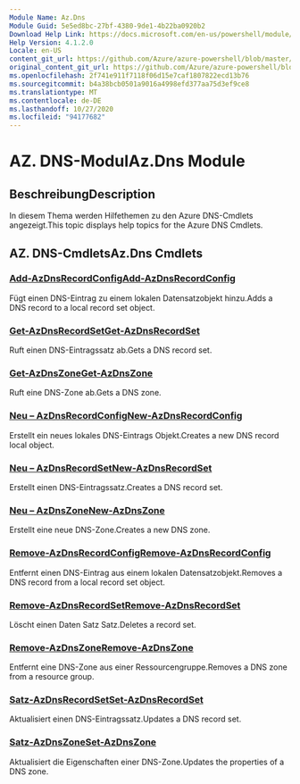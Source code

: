 ```yaml
---
Module Name: Az.Dns
Module Guid: 5e5ed8bc-27bf-4380-9de1-4b22ba0920b2
Download Help Link: https://docs.microsoft.com/en-us/powershell/module/az.dns
Help Version: 4.1.2.0
Locale: en-US
content_git_url: https://github.com/Azure/azure-powershell/blob/master/src/Dns/Dns/help/Az.DNS.md
original_content_git_url: https://github.com/Azure/azure-powershell/blob/master/src/Dns/Dns/help/Az.DNS.md
ms.openlocfilehash: 2f741e911f7118f06d15e7caf1807822ecd13b76
ms.sourcegitcommit: b4a38bcb0501a9016a4998efd377aa75d3ef9ce8
ms.translationtype: MT
ms.contentlocale: de-DE
ms.lasthandoff: 10/27/2020
ms.locfileid: "94177682"
---
```

# <span data-ttu-id="7c1f7-101">AZ. DNS-Modul</span><span class="sxs-lookup"><span data-stu-id="7c1f7-101">Az.Dns Module</span></span>
## <span data-ttu-id="7c1f7-102">Beschreibung</span><span class="sxs-lookup"><span data-stu-id="7c1f7-102">Description</span></span>
<span data-ttu-id="7c1f7-103">In diesem Thema werden Hilfethemen zu den Azure DNS-Cmdlets angezeigt.</span><span class="sxs-lookup"><span data-stu-id="7c1f7-103">This topic displays help topics for the Azure DNS Cmdlets.</span></span>

## <span data-ttu-id="7c1f7-104">AZ. DNS-Cmdlets</span><span class="sxs-lookup"><span data-stu-id="7c1f7-104">Az.Dns Cmdlets</span></span>
### [<span data-ttu-id="7c1f7-105">Add-AzDnsRecordConfig</span><span class="sxs-lookup"><span data-stu-id="7c1f7-105">Add-AzDnsRecordConfig</span></span>](Add-AzDnsRecordConfig.md)
<span data-ttu-id="7c1f7-106">Fügt einen DNS-Eintrag zu einem lokalen Datensatzobjekt hinzu.</span><span class="sxs-lookup"><span data-stu-id="7c1f7-106">Adds a DNS record to a local record set object.</span></span>

### [<span data-ttu-id="7c1f7-107">Get-AzDnsRecordSet</span><span class="sxs-lookup"><span data-stu-id="7c1f7-107">Get-AzDnsRecordSet</span></span>](Get-AzDnsRecordSet.md)
<span data-ttu-id="7c1f7-108">Ruft einen DNS-Eintragssatz ab.</span><span class="sxs-lookup"><span data-stu-id="7c1f7-108">Gets a DNS record set.</span></span>

### [<span data-ttu-id="7c1f7-109">Get-AzDnsZone</span><span class="sxs-lookup"><span data-stu-id="7c1f7-109">Get-AzDnsZone</span></span>](Get-AzDnsZone.md)
<span data-ttu-id="7c1f7-110">Ruft eine DNS-Zone ab.</span><span class="sxs-lookup"><span data-stu-id="7c1f7-110">Gets a DNS zone.</span></span>

### [<span data-ttu-id="7c1f7-111">Neu – AzDnsRecordConfig</span><span class="sxs-lookup"><span data-stu-id="7c1f7-111">New-AzDnsRecordConfig</span></span>](New-AzDnsRecordConfig.md)
<span data-ttu-id="7c1f7-112">Erstellt ein neues lokales DNS-Eintrags Objekt.</span><span class="sxs-lookup"><span data-stu-id="7c1f7-112">Creates a new DNS record local object.</span></span>

### [<span data-ttu-id="7c1f7-113">Neu – AzDnsRecordSet</span><span class="sxs-lookup"><span data-stu-id="7c1f7-113">New-AzDnsRecordSet</span></span>](New-AzDnsRecordSet.md)
<span data-ttu-id="7c1f7-114">Erstellt einen DNS-Eintragssatz.</span><span class="sxs-lookup"><span data-stu-id="7c1f7-114">Creates a DNS record set.</span></span>

### [<span data-ttu-id="7c1f7-115">Neu – AzDnsZone</span><span class="sxs-lookup"><span data-stu-id="7c1f7-115">New-AzDnsZone</span></span>](New-AzDnsZone.md)
<span data-ttu-id="7c1f7-116">Erstellt eine neue DNS-Zone.</span><span class="sxs-lookup"><span data-stu-id="7c1f7-116">Creates a new DNS zone.</span></span>

### [<span data-ttu-id="7c1f7-117">Remove-AzDnsRecordConfig</span><span class="sxs-lookup"><span data-stu-id="7c1f7-117">Remove-AzDnsRecordConfig</span></span>](Remove-AzDnsRecordConfig.md)
<span data-ttu-id="7c1f7-118">Entfernt einen DNS-Eintrag aus einem lokalen Datensatzobjekt.</span><span class="sxs-lookup"><span data-stu-id="7c1f7-118">Removes a DNS record from a local record set object.</span></span>

### [<span data-ttu-id="7c1f7-119">Remove-AzDnsRecordSet</span><span class="sxs-lookup"><span data-stu-id="7c1f7-119">Remove-AzDnsRecordSet</span></span>](Remove-AzDnsRecordSet.md)
<span data-ttu-id="7c1f7-120">Löscht einen Daten Satz Satz.</span><span class="sxs-lookup"><span data-stu-id="7c1f7-120">Deletes a record set.</span></span>

### [<span data-ttu-id="7c1f7-121">Remove-AzDnsZone</span><span class="sxs-lookup"><span data-stu-id="7c1f7-121">Remove-AzDnsZone</span></span>](Remove-AzDnsZone.md)
<span data-ttu-id="7c1f7-122">Entfernt eine DNS-Zone aus einer Ressourcengruppe.</span><span class="sxs-lookup"><span data-stu-id="7c1f7-122">Removes a DNS zone from a resource group.</span></span>

### [<span data-ttu-id="7c1f7-123">Satz-AzDnsRecordSet</span><span class="sxs-lookup"><span data-stu-id="7c1f7-123">Set-AzDnsRecordSet</span></span>](Set-AzDnsRecordSet.md)
<span data-ttu-id="7c1f7-124">Aktualisiert einen DNS-Eintragssatz.</span><span class="sxs-lookup"><span data-stu-id="7c1f7-124">Updates a DNS record set.</span></span>

### [<span data-ttu-id="7c1f7-125">Satz-AzDnsZone</span><span class="sxs-lookup"><span data-stu-id="7c1f7-125">Set-AzDnsZone</span></span>](Set-AzDnsZone.md)
<span data-ttu-id="7c1f7-126">Aktualisiert die Eigenschaften einer DNS-Zone.</span><span class="sxs-lookup"><span data-stu-id="7c1f7-126">Updates the properties of a DNS zone.</span></span>

